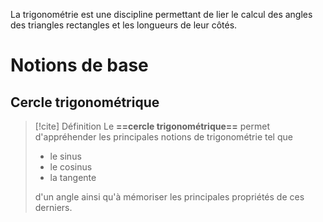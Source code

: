 La trigonométrie est une discipline permettant de lier le calcul des angles des triangles rectangles et les longueurs de leur côtés.

# Notions de base
## Cercle trigonométrique

>[!cite] Définition
>Le **==cercle trigonométrique==** permet d'appréhender les principales notions de trigonométrie tel que
>- le sinus
>- le cosinus
>- la tangente
>
>d'un angle ainsi qu'à mémoriser les principales propriétés de ces derniers.

